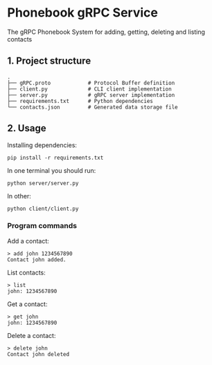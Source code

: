 # Phonebook gRPC Service

The gRPC Phonebook System for adding, getting, deleting and listing contacts 

## 1. Project structure
```
.
├── gRPC.proto            # Protocol Buffer definition
├── client.py             # CLI client implementation
├── server.py             # gRPC server implementation
├── requirements.txt      # Python dependencies
└── contacts.json         # Generated data storage file
```

## 2. Usage
Installing dependencies:
```
pip install -r requirements.txt
```

In one terminal you should run:
```
python server/server.py
```

In other:
```
python client/client.py
```

### Program commands
Add a contact:

```
> add john 1234567890
Contact john added.
```

List contacts:

```
> list
john: 1234567890
```

Get a contact:

```
> get john
john: 1234567890
```

Delete a contact:

```
> delete john
Contact john deleted
```
